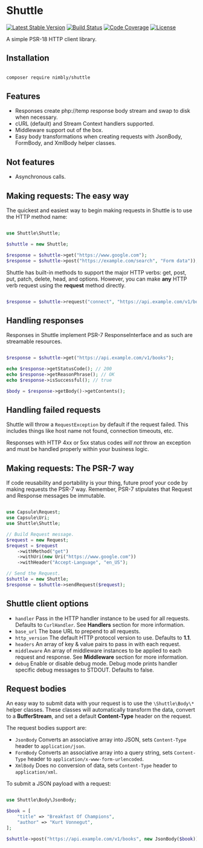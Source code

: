 # Shuttle
[![Latest Stable Version](https://img.shields.io/packagist/v/nimbly/Shuttle.svg?style=flat-square)](https://packagist.org/packages/nimbly/Shuttle)
[![Build Status](https://img.shields.io/travis/nimbly/Shuttle.svg?style=flat-square)](https://travis-ci.org/nimbly/Shuttle)
[![Code Coverage](https://img.shields.io/coveralls/github/nimbly/Shuttle.svg?style=flat-square)](https://coveralls.io/github/nimbly/Shuttle)
[![License](https://img.shields.io/github/license/nimbly/Shuttle.svg?style=flat-square)](https://packagist.org/packages/nimbly/Shuttle)


A simple PSR-18 HTTP client library.

## Installation
```bash

composer require nimbly/shuttle

```

## Features
* Responses create php://temp response body stream and swap to disk when necessary.
* cURL (default) and Stream Context handlers supported.
* Middleware support out of the box.
* Easy body transformations when creating requests with JsonBody, FormBody, and XmlBody helper classes.

## Not features
* Asynchronous calls.

## Making requests: The easy way

The quickest and easiest way to begin making requests in Shuttle is to use the HTTP method name:

```php

use Shuttle\Shuttle;

$shuttle = new Shuttle;

$response = $shuttle->get("https://www.google.com");
$response = $shuttle->post("https://example.com/search", "Form data"));

```

Shuttle has built-in methods to support the major HTTP verbs: get, post, put, patch, delete, head, and options. However, you can make **any** HTTP verb request using the **request** method directly.

```php

$response = $shuttle->request("connect", "https://api.example.com/v1/books");

```

## Handling responses

Responses in Shuttle implement PSR-7 ResponseInterface and as such are streamable resources.

```php

$response = $shuttle->get("https://api.example.com/v1/books");

echo $response->getStatusCode(); // 200
echo $response->getReasonPhrase(); // OK
echo $response->isSuccessful(); // true

$body = $response->getBody()->getContents();

```


## Handling failed requests

Shuttle will throw a ```RequestException``` by default if the request failed. This includes things like host name not found, connection timeouts, etc.

Responses with HTTP 4xx or 5xx status codes *will not* throw an exception and must be handled properly within your business logic.

## Making requests: The PSR-7 way

If code reusability and portability is your thing, future proof your code by making requests the PSR-7 way. Remember, PSR-7 stipulates that Request and Response messages be immutable.

```php

use Capsule\Request;
use Capsule\Uri;
use Shuttle\Shuttle;

// Build Request message.
$request = new Request;
$request = $request
    ->withMethod("get")
    ->withUri(new Uri("https://www.google.com"))
    ->withHeader("Accept-Language", "en_US");

// Send the Request.
$shuttle = new Shuttle;
$response = $shuttle->sendRequest($request);

```

## Shuttle client options

* ```handler``` Pass in the HTTP handler instance to be used for all requests. Defaults to ```CurlHandler```. See **Handlers** section for more information.
* ```base_url``` The base URL to prepend to all requests.
* ```http_version``` The default HTTP protocol version to use. Defaults to **1.1**.
* ```headers``` An array of key & value pairs to pass in with each request.
* ```middleware``` An array of middleware instances to be applied to each request and response. See **Middleware** section for more information.
* ```debug``` Enable or disable debug mode. Debug mode prints handler specific debug messages to STDOUT. Defaults to false.

## Request bodies
An easy way to submit data with your request is to use the ```\Shuttle\Body\*``` helper classes. These classes will automatically
transform the data, convert to a **BufferStream**, and set a default **Content-Type** header on the request.

The request bodies support are:

* ``JsonBody`` Converts an associative array into JSON, sets ```Content-Type``` header to ```application/json```.
* ``FormBody`` Converts an associative array into a query string, sets ```Content-Type``` header to ```application/x-www-form-urlencoded```.
* ``XmlBody`` Does no conversion of data, sets ```Content-Type``` header to ```application/xml```.

To submit a JSON payload with a request:

```php

use Shuttle\Body\JsonBody;

$book = [
    "title" => "Breakfast Of Champions",
    "author" => "Kurt Vonnegut",
];

$shuttle->post("https://api.example.com/v1/books", new JsonBody($book));

```

